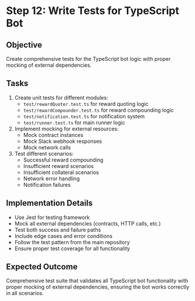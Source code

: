 # Step 12: Write Tests for TypeScript Bot

## Objective
Create comprehensive tests for the TypeScript bot logic with proper mocking of external dependencies.

## Tasks
1. Create unit tests for different modules:
   - `test/rewardQuoter.test.ts` for reward quoting logic
   - `test/rewardCompounder.test.ts` for reward compounding logic
   - `test/notification.test.ts` for notification system
   - `test/runner.test.ts` for main runner logic
2. Implement mocking for external resources:
   - Mock contract instances
   - Mock Slack webhook responses
   - Mock network calls
3. Test different scenarios:
   - Successful reward compounding
   - Insufficient reward scenarios
   - Insufficient collateral scenarios
   - Network error handling
   - Notification failures

## Implementation Details
- Use Jest for testing framework
- Mock all external dependencies (contracts, HTTP calls, etc.)
- Test both success and failure paths
- Include edge cases and error conditions
- Follow the test pattern from the main repository
- Ensure proper test coverage for all functionality

## Expected Outcome
Comprehensive test suite that validates all TypeScript bot functionality with proper mocking of external dependencies, ensuring the bot works correctly in all scenarios.